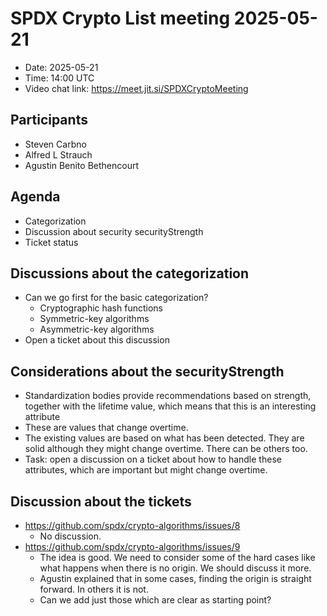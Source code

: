 # SPDX Crypto List meeting 2025-05-21

* Date: 2025-05-21
* Time: 14:00 UTC
* Video chat link: https://meet.jit.si/SPDXCryptoMeeting

## Participants

* Steven Carbno
* Alfred L Strauch
* Agustin Benito Bethencourt

## Agenda

* Categorization
* Discussion about security securityStrength
* Ticket status

## Discussions about the categorization

- Can we go first for the basic categorization?
   - Cryptographic hash functions
   - Symmetric-key algorithms
   - Asymmetric-key algorithms
- Open a ticket about this discussion

## Considerations about the securityStrength

- Standardization bodies provide recommendations based on strength, together with the lifetime value, which means that this is an interesting attribute
- These are values that change overtime.
- The existing values are based on what has been detected. They are solid although they might change overtime. There can be others too.
- Task: open a discussion on a ticket about how to handle these attributes, which are important but might change overtime.

## Discussion about the tickets

* https://github.com/spdx/crypto-algorithms/issues/8
   * No discussion.
* https://github.com/spdx/crypto-algorithms/issues/9
   * The idea is good. We need to consider some of the hard cases like what happens when there is no origin. We should discuss it more.
   * Agustin explained that in some cases, finding the origin is straight forward. In others it is not.
   * Can we add just those which are clear as starting point?
